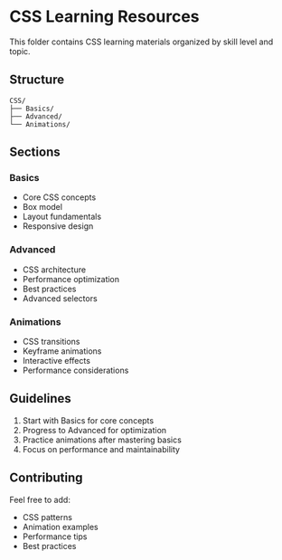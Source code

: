 # CSS Learning Resources

This folder contains CSS learning materials organized by skill level and topic.

## Structure

```
CSS/
├── Basics/
├── Advanced/
└── Animations/
```

## Sections

### Basics
- Core CSS concepts
- Box model
- Layout fundamentals
- Responsive design

### Advanced
- CSS architecture
- Performance optimization
- Best practices
- Advanced selectors

### Animations
- CSS transitions
- Keyframe animations
- Interactive effects
- Performance considerations

## Guidelines

1. Start with Basics for core concepts
2. Progress to Advanced for optimization
3. Practice animations after mastering basics
4. Focus on performance and maintainability

## Contributing

Feel free to add:
- CSS patterns
- Animation examples
- Performance tips
- Best practices
